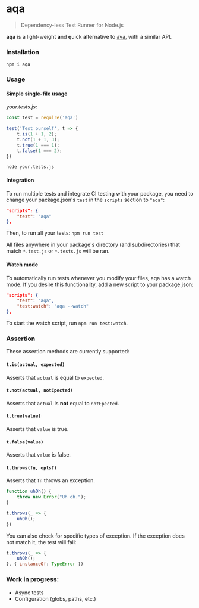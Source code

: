 # aqa
> Dependency-less Test Runner for Node.js

**aqa** is a light-weight **a**nd **q**uick **a**lternative to [ava](https://github.com/avajs/ava), with a similar API.

### Installation
```
npm i aqa
```

### Usage

#### Simple single-file usage

_your.tests.js:_
```js
const test = require('aqa')

test('Test ourself', t => {    
    t.is(1 + 1, 2);
    t.not(1 + 1, 3);
    t.true(1 === 1);
    t.false(1 === 2);
})
```

`
node your.tests.js
`
#### Integration
To run multiple tests and integrate CI testing with your package, you need to change your package.json's `test` in the `scripts` section to `"aqa"`:
```json
"scripts": {
    "test": "aqa"
},
```
Then, to run all your tests: `npm run test`

All files anywhere in your package's directory (and subdirectories) that match `*.test.js` or `*.tests.js` will be ran.

#### Watch mode
To automatically run tests whenever you modify your files, aqa has a watch mode. If you desire this functionality, add a new script to your package.json:
```json
"scripts": {
    "test": "aqa",
    "test:watch": "aqa --watch"
},
```
To start the watch script, run `npm run test:watch`.

### Assertion
These assertion methods are currently supported:
#### `t.is(actual, expected)`
Asserts that `actual` is equal to `expected`.
#### `t.not(actual, notEpected)`
Asserts that `actual` is **not** equal to `notEpected`.
#### `t.true(value)`
Asserts that `value` is true.
#### `t.false(value)`
Asserts that `value` is false.
#### `t.throws(fn, opts?)`
Asserts that `fn` throws an exception.
```js
function uhOh() {
    throw new Error("Uh oh.");
}

t.throws(_ => {
    uhOh();
})
```
You can also check for specific types of exception. If the exception does not match it, the test will fail:
```js
t.throws(_ => {
    uhOh();
}, { instanceOf: TypeError })
```


### Work in progress:
- Async tests
- Configuration (globs, paths, etc.)
